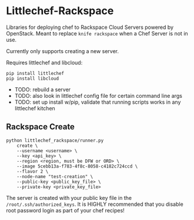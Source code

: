 # Littlechef-Rackspace

Libraries for deploying chef to Rackspace Cloud Servers powered by OpenStack.
Meant to replace `knife rackspace` when a Chef Server is not in use.

Currently only supports creating a new server.

Requires littlechef and libcloud:

```
pip install littlechef
pip install libcloud
```

* TODO: rebuild a server
* TODO: also look in littlechef config file for certain command line args
* TODO: set up install w/pip, validate that running scripts works in any littlechef kitchen

## Rackspace Create

```
python littlechef_rackspace/runner.py
    create \
    --username <username> \
    --key <api_key> \
    --region <region, must be DFW or ORD> \
    --image 5cebb13a-f783-4f8c-8058-c4182c724ccd \
    --flavor 2 \
    --node-name "test-creation" \
    --public-key <public_key_file> \
    --private-key <private_key_file>
```

The server is created with your public key file in the `/root/.ssh/authorized_keys`.
It is HIGHLY recommended that you disable root password login as part of your chef
recipes!
